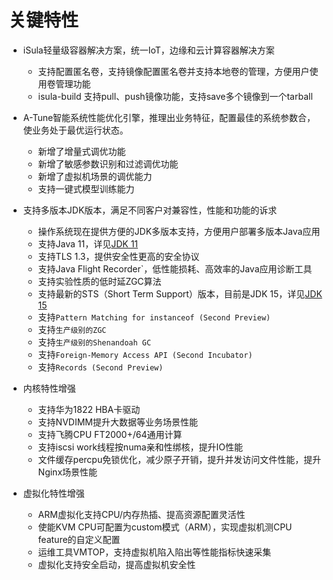 # 关键特性<a name="ZH-CN_TOPIC_0228254580"></a>

-   iSula轻量级容器解决方案，统一IoT，边缘和云计算容器解决方案
    -   支持配置匿名卷，支持镜像配置匿名卷并支持本地卷的管理，方便用户使用卷管理功能
    -   isula-build 支持pull、push镜像功能，支持save多个镜像到一个tarball


-   A-Tune智能系统性能优化引擎，推理出业务特征，配置最佳的系统参数合，使业务处于最优运行状态。
    -   新增了增量式调优功能
    -   新增了敏感参数识别和过滤调优功能
    -   新增了虚拟机场景的调优能力
    -   支持一键式模型训练能力


-   支持多版本JDK版本，满足不同客户对兼容性，性能和功能的诉求
    -   操作系统现在提供方便的JDK多版本支持，方便用户部署多版本Java应用
    -   支持Java 11，详见[JDK 11](http://openjdk.java.net/projects/jdk/11/)
    -   支持TLS 1.3，提供安全性更高的安全协议
    -   支持Java Flight Recorder`，低性能损耗、高效率的Java应用诊断工具
    -   支持实验性质的低时延ZGC算法
    -   支持最新的STS（Short Term Support）版本，目前是JDK 15，详见[JDK 15](http://openjdk.java.net/projects/jdk/15/)
    -   支持`Pattern Matching for instanceof (Second Preview)`
    -   支持`生产级别的ZGC`
    -   支持`生产级别的Shenandoah GC`
    -   支持`Foreign-Memory Access API (Second Incubator)`
    -   支持`Records (Second Preview)`

 
-   内核特性增强
    -   支持华为1822 HBA卡驱动
    -   支持NVDIMM提升大数据等业务场景性能
    -   支持飞腾CPU FT2000+/64通用计算
    -   支持iscsi work线程按numa亲和性绑核，提升IO性能
    -   文件缓存percpu免锁优化，减少原子开销，提升并发访问文件性能，提升Nginx场景性能


-   虚拟化特性增强
    -   ARM虚拟化支持CPU/内存热插、提高资源配置灵活性
    -   使能KVM CPU可配置为custom模式（ARM），实现虚拟机测CPU feature的自定义配置
    -   运维工具VMTOP，支持虚拟机陷入陷出等性能指标快速采集
    -   虚拟化支持安全启动，提高虚拟机安全性

